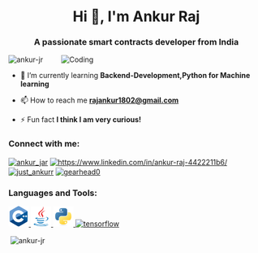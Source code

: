 <h1 align="center">Hi 👋, I'm Ankur Raj</h1>
<h3 align="center">A passionate smart contracts developer from India</h3>
<img align="right" alt="Coding" width="400" src="https://i.pinimg.com/originals/f1/e7/34/f1e734f9cade86fe737a9aa404ad5677.gif">
<p align="left"> <img src="https://komarev.com/ghpvc/?username=ankur-jr&label=Profile%20views&color=0e75b6&style=flat" alt="ankur-jr" /> </p>

- 🌱 I’m currently learning **Backend-Development,Python for Machine learning**

- 📫 How to reach me **rajankur1802@gmail.com**

- ⚡ Fun fact **I think I am very curious!**

<h3 align="left">Connect with me:</h3>
<p align="left">
<a href="https://twitter.com/ankur_jar" target="blank"><img align="center" src="https://raw.githubusercontent.com/rahuldkjain/github-profile-readme-generator/master/src/images/icons/Social/twitter.svg" alt="ankur_jar" height="30" width="40" /></a>
<a href="https://linkedin.com/in/https://www.linkedin.com/in/ankur-raj-4422211b6/" target="blank"><img align="center" src="https://raw.githubusercontent.com/rahuldkjain/github-profile-readme-generator/master/src/images/icons/Social/linked-in-alt.svg" alt="https://www.linkedin.com/in/ankur-raj-4422211b6/" height="30" width="40" /></a>
<a href="https://instagram.com/just_ankurr" target="blank"><img align="center" src="https://raw.githubusercontent.com/rahuldkjain/github-profile-readme-generator/master/src/images/icons/Social/instagram.svg" alt="just_ankurr" height="30" width="40" /></a>
<a href="https://www.codechef.com/users/gearhead0" target="blank"><img align="center" src="https://cdn.jsdelivr.net/npm/simple-icons@3.1.0/icons/codechef.svg" alt="gearhead0" height="30" width="40" /></a>
</p>

<h3 align="left">Languages and Tools:</h3>
<p align="left"> <a href="https://www.w3schools.com/cpp/" target="_blank" rel="noreferrer"> <img src="https://raw.githubusercontent.com/devicons/devicon/master/icons/cplusplus/cplusplus-original.svg" alt="cplusplus" width="40" height="40"/> </a> <a href="https://www.java.com" target="_blank" rel="noreferrer"> <img src="https://raw.githubusercontent.com/devicons/devicon/master/icons/java/java-original.svg" alt="java" width="40" height="40"/> </a> <a href="https://www.python.org" target="_blank" rel="noreferrer"> <img src="https://raw.githubusercontent.com/devicons/devicon/master/icons/python/python-original.svg" alt="python" width="40" height="40"/> </a> <a href="https://www.tensorflow.org" target="_blank" rel="noreferrer"> <img src="https://www.vectorlogo.zone/logos/tensorflow/tensorflow-icon.svg" alt="tensorflow" width="40" height="40"/> </a> </p>

<p>&nbsp;<img align="center" src="https://github-readme-stats.vercel.app/api?username=ankur-jr&show_icons=true&locale=en" alt="ankur-jr" /></p>



